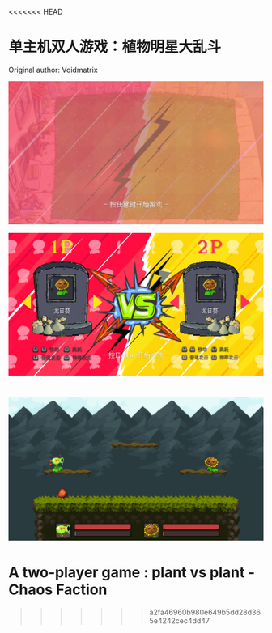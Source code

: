 <<<<<<< HEAD
# 单主机双人游戏：植物明星大乱斗

Original author: Voidmatrix

![menu_background](README.assets/menu_background.png)

![image-20241109151704127](README.assets/image-20241109151704127.png)

![image-20241109151731839](README.assets/image-20241109151731839.png)
=======
# A two-player game : plant vs plant - Chaos Faction
>>>>>>> a2fa46960b980e649b5dd28d365e4242cec4dd47
